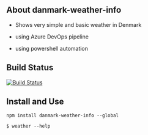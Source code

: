 ## About danmark-weather-info

- Shows very simple and basic weather in Denmark 

- using Azure DevOps pipeline 

- using powershell automation 



## Build Status

[![Build Status](https://dev.azure.com/superusers-kursus/nodejs/_apis/build/status/danmark-weather-info?branchName=master)](https://dev.azure.com/superusers-kursus/nodejs/_build/latest?definitionId=36&branchName=master)


## Install and Use

```
npm install danmark-weather-info --global

$ weather --help           
```